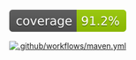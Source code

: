 [![Coverage](.github/badges/jacoco.svg)](https://github.com/pcroch/spring-security/actions/workflows/maven.yml)


[![.github/workflows/maven.yml](https://github.com/pcroch/spring-security/actions/workflows/maven.yml/badge.svg)](https://github.com/pcroch/spring-security/actions/workflows/maven.yml)

